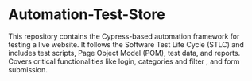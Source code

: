 # Automation-Test-Store
This repository contains the Cypress-based automation framework for testing a live website. It follows the Software Test Life Cycle (STLC) and includes test scripts, Page Object Model (POM), test data, and reports. Covers critical functionalities like login, categories and filter , and form submission.
